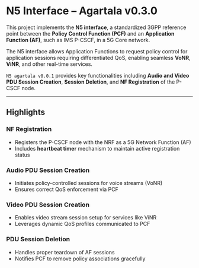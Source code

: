# N5 Interface – Agartala v0.3.0

This project implements the **N5 interface**, a standardized 3GPP reference point between the **Policy Control Function (PCF)** and an **Application Function (AF)**, such as IMS P-CSCF, in a 5G Core network.

The N5 interface allows Application Functions to request policy control for application sessions requiring differentiated QoS, enabling seamless **VoNR**, **ViNR**, and other real-time services.

`N5 agartala v0.0.1` provides key functionalities including **Audio and Video PDU Session Creation**, **Session Deletion**, and **NF Registration** of the P-CSCF node.

---

## Highlights

### NF Registration
- Registers the P-CSCF node with the NRF as a 5G Network Function (AF)
- Includes **heartbeat timer** mechanism to maintain active registration status

### Audio PDU Session Creation
- Initiates policy-controlled sessions for voice streams (VoNR)
- Ensures correct QoS enforcement via PCF

### Video PDU Session Creation
- Enables video stream session setup for services like ViNR
- Leverages dynamic QoS profiles communicated to PCF

### PDU Session Deletion
- Handles proper teardown of AF sessions
- Notifies PCF to remove policy associations gracefully